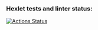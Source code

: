 ### Hexlet tests and linter status:
[![Actions Status](https://github.com/patronussun/frontend-project-44/workflows/hexlet-check/badge.svg)](https://github.com/patronussun/frontend-project-44/actions)